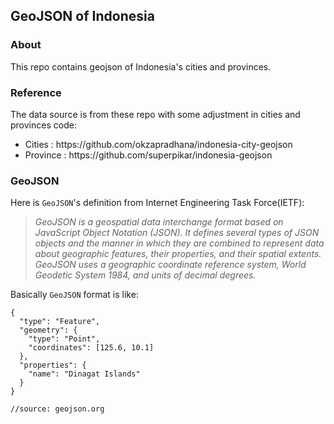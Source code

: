 ## **GeoJSON of Indonesia**

### **About**
This repo contains geojson of Indonesia's cities and provinces.

### **Reference**

The data source is from these repo with some adjustment in cities and provinces code:
<ul>
<li>Cities : https://github.com/okzapradhana/indonesia-city-geojson</li>
<li>Province : https://github.com/superpikar/indonesia-geojson</li>
</ul>

### **GeoJSON**
Here is `GeoJSON`'s definition from Internet Engineering Task Force(IETF):
> *GeoJSON is a geospatial data   interchange format based on JavaScript
   Object Notation (JSON).  It defines several types of JSON objects and
   the manner in which they are combined to represent data about
   geographic features, their properties, and their spatial extents.
   GeoJSON uses a geographic coordinate reference system, World Geodetic
   System 1984, and units of decimal degrees.*

Basically `GeoJSON` format is like:
```
{
  "type": "Feature",
  "geometry": {
    "type": "Point",
    "coordinates": [125.6, 10.1]
  },
  "properties": {
    "name": "Dinagat Islands"
  }
}

//source: geojson.org
```

